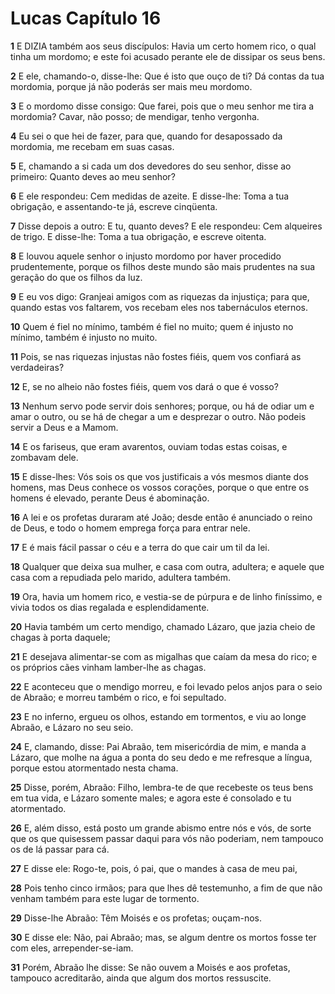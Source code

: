 # Lucas Capítulo 16

**1** 	E DIZIA também aos seus discípulos: Havia um certo homem rico, o qual tinha um mordomo; e este foi acusado perante ele de dissipar os seus bens.

**2** 	E ele, chamando-o, disse-lhe: Que é isto que ouço de ti? Dá contas da tua mordomia, porque já não poderás ser mais meu mordomo.

**3** 	E o mordomo disse consigo: Que farei, pois que o meu senhor me tira a mordomia? Cavar, não posso; de mendigar, tenho vergonha.

**4** 	Eu sei o que hei de fazer, para que, quando for desapossado da mordomia, me recebam em suas casas.

**5** 	E, chamando a si cada um dos devedores do seu senhor, disse ao primeiro: Quanto deves ao meu senhor?

**6** 	E ele respondeu: Cem medidas de azeite. E disse-lhe: Toma a tua obrigação, e assentando-te já, escreve cinqüenta.

**7** 	Disse depois a outro: E tu, quanto deves? E ele respondeu: Cem alqueires de trigo. E disse-lhe: Toma a tua obrigação, e escreve oitenta.

**8** 	E louvou aquele senhor o injusto mordomo por haver procedido prudentemente, porque os filhos deste mundo são mais prudentes na sua geração do que os filhos da luz.

**9** 	E eu vos digo: Granjeai amigos com as riquezas da injustiça; para que, quando estas vos faltarem, vos recebam eles nos tabernáculos eternos.

**10** 	Quem é fiel no mínimo, também é fiel no muito; quem é injusto no mínimo, também é injusto no muito.

**11** 	Pois, se nas riquezas injustas não fostes fiéis, quem vos confiará as verdadeiras?

**12** 	E, se no alheio não fostes fiéis, quem vos dará o que é vosso?

**13** 	Nenhum servo pode servir dois senhores; porque, ou há de odiar um e amar o outro, ou se há de chegar a um e desprezar o outro. Não podeis servir a Deus e a Mamom.

**14** 	E os fariseus, que eram avarentos, ouviam todas estas coisas, e zombavam dele.

**15** 	E disse-lhes: Vós sois os que vos justificais a vós mesmos diante dos homens, mas Deus conhece os vossos corações, porque o que entre os homens é elevado, perante Deus é abominação.

**16** 	A lei e os profetas duraram até João; desde então é anunciado o reino de Deus, e todo o homem emprega força para entrar nele.

**17** 	E é mais fácil passar o céu e a terra do que cair um til da lei.

**18** 	Qualquer que deixa sua mulher, e casa com outra, adultera; e aquele que casa com a repudiada pelo marido, adultera também.

**19** 	Ora, havia um homem rico, e vestia-se de púrpura e de linho finíssimo, e vivia todos os dias regalada e esplendidamente.

**20** 	Havia também um certo mendigo, chamado Lázaro, que jazia cheio de chagas à porta daquele;

**21** 	E desejava alimentar-se com as migalhas que caíam da mesa do rico; e os próprios cães vinham lamber-lhe as chagas.

**22** 	E aconteceu que o mendigo morreu, e foi levado pelos anjos para o seio de Abraão; e morreu também o rico, e foi sepultado.

**23** 	E no inferno, ergueu os olhos, estando em tormentos, e viu ao longe Abraão, e Lázaro no seu seio.

**24** 	E, clamando, disse: Pai Abraão, tem misericórdia de mim, e manda a Lázaro, que molhe na água a ponta do seu dedo e me refresque a língua, porque estou atormentado nesta chama.

**25** 	Disse, porém, Abraão: Filho, lembra-te de que recebeste os teus bens em tua vida, e Lázaro somente males; e agora este é consolado e tu atormentado.

**26** 	E, além disso, está posto um grande abismo entre nós e vós, de sorte que os que quisessem passar daqui para vós não poderiam, nem tampouco os de lá passar para cá.

**27** 	E disse ele: Rogo-te, pois, ó pai, que o mandes à casa de meu pai,

**28** 	Pois tenho cinco irmãos; para que lhes dê testemunho, a fim de que não venham também para este lugar de tormento.

**29** 	Disse-lhe Abraão: Têm Moisés e os profetas; ouçam-nos.

**30** 	E disse ele: Não, pai Abraão; mas, se algum dentre os mortos fosse ter com eles, arrepender-se-iam.

**31** 	Porém, Abraão lhe disse: Se não ouvem a Moisés e aos profetas, tampouco acreditarão, ainda que algum dos mortos ressuscite.

